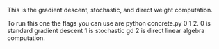 This is the gradient descent, stochastic, and direct weight computation.

To run this one the flags you can use are python concrete.py 0 1 2. 
0 is standard gradient descent
1 is stochastic gd
2 is direct linear algebra computation.